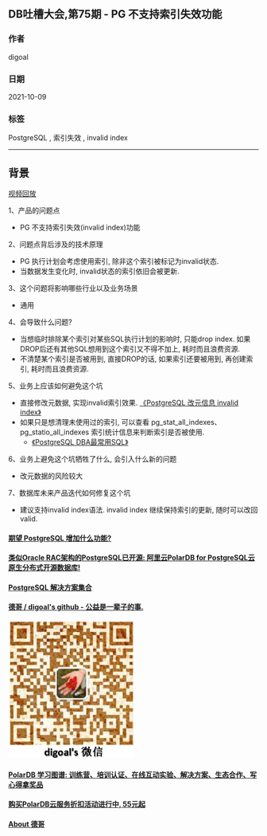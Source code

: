 ## DB吐槽大会,第75期 - PG 不支持索引失效功能  
  
### 作者  
digoal  
  
### 日期  
2021-10-09  
  
### 标签  
PostgreSQL , 索引失效 , invalid index   
  
----  
  
## 背景  
[视频回放]()  
  
1、产品的问题点  
- PG 不支持索引失效(invalid index)功能  
  
2、问题点背后涉及的技术原理  
- PG 执行计划会考虑使用索引, 除非这个索引被标记为invalid状态.   
- 当数据发生变化时, invalid状态的索引依旧会被更新.   
  
3、这个问题将影响哪些行业以及业务场景  
- 通用  
  
4、会导致什么问题?  
- 当想临时排除某个索引对某些SQL执行计划的影响时, 只能drop index. 如果DROP后还有其他SQL想用到这个索引又不得不加上, 耗时而且浪费资源.   
- 不清楚某个索引是否被用到, 直接DROP的话, 如果索引还要被用到, 再创建索引, 耗时而且浪费资源.   
  
5、业务上应该如何避免这个坑  
- 直接修改元数据, 实现invalid索引效果. [《PostgreSQL 改元信息 invalid index》](../201804/20180427_02.md)   
- 如果只是想清理未使用过的索引, 可以查看 pg_stat_all_indexes、pg_statio_all_indexes 索引统计信息来判断索引是否被使用.    
    - [《PostgreSQL DBA最常用SQL》](../202005/20200509_02.md)     
  
6、业务上避免这个坑牺牲了什么, 会引入什么新的问题  
- 改元数据的风险较大  
  
7、数据库未来产品迭代如何修复这个坑  
- 建议支持invalid index语法. invalid index 继续保持索引的更新, 随时可以改回valid.   
     
  
#### [期望 PostgreSQL 增加什么功能?](https://github.com/digoal/blog/issues/76 "269ac3d1c492e938c0191101c7238216")
  
  
#### [类似Oracle RAC架构的PostgreSQL已开源: 阿里云PolarDB for PostgreSQL云原生分布式开源数据库!](https://github.com/alibaba/PolarDB-for-PostgreSQL "57258f76c37864c6e6d23383d05714ea")
  
  
#### [PostgreSQL 解决方案集合](https://yq.aliyun.com/topic/118 "40cff096e9ed7122c512b35d8561d9c8")
  
  
#### [德哥 / digoal's github - 公益是一辈子的事.](https://github.com/digoal/blog/blob/master/README.md "22709685feb7cab07d30f30387f0a9ae")
  
  
![digoal's wechat](../pic/digoal_weixin.jpg "f7ad92eeba24523fd47a6e1a0e691b59")
  
  
#### [PolarDB 学习图谱: 训练营、培训认证、在线互动实验、解决方案、生态合作、写心得拿奖品](https://www.aliyun.com/database/openpolardb/activity "8642f60e04ed0c814bf9cb9677976bd4")
  
  
#### [购买PolarDB云服务折扣活动进行中, 55元起](https://www.aliyun.com/activity/new/polardb-yunparter?userCode=bsb3t4al "e0495c413bedacabb75ff1e880be465a")
  
  
#### [About 德哥](https://github.com/digoal/blog/blob/master/me/readme.md "a37735981e7704886ffd590565582dd0")
  
